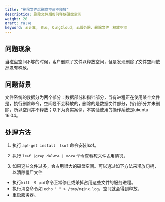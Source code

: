 ```yaml
---
title: "删除文件后磁盘空间不释放"
description: 删除文件后如何释放磁盘空间
weight: 20
draft: false
keyword: 云计算, 青云, QingCloud, 云服务器，删除文件，释放空间
---
```


## 问题现象

当磁盘空间不够的时候，客户删除了文件以释放空间，但是发现删除了文件空间依然没有释放。

## 问题背景

文件系统的数据分为两个部分：数据部分和指针部分，当有进程正在使用某个文件是，执行删除命令，空间是不会释放的，删除的是数据文件部分，指针部分并未删除，所以空间并不释放；以下为真实案例，本实验使用的操作系统是ubuntu 16.04。

## 处理方法

1. 执行 `apt-get install  lsof` 命令安装lsof。

2. 执行 `lsof |grep delete | more`  命令查看死文件占用情况。

3. 如果这些文件过多，会占用很大的磁盘空间。可以通过如下方法来释放句柄，以清除僵尸文件

-  执行`kill -9 pid`命令正常停止或杀掉占用这些文件的服务进程。
-  执行清空命令如 `echo " " > /tmp/nginx.log`，空间就会得到释放。
-  重启服务器。



